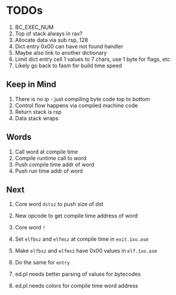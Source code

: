 # TODOs

1. BC_EXEC_NUM
1. Top of stack always in rax?
1. Allocate data via sub rsp, 128
1. Dict entry 0x00 can have not found handler
1. Maybe also link to another dictionary
1. Limit dict entry cell 1 values to 7 chars, use 1 byte for flags, etc
1. Likely go back to fasm for build time speed

## Keep in Mind

1. There is no ip - just compiling byte code top to bottom
1. Control flow happens via compiled machine code
1. Return stack is rsp
1. Data stack wraps

## Words

1. Call word at compile time
1. Compile runtime call to word
1. Push compile time addr of word
1. Push run time addr of word

## Next

1. Core word `dstsz` to push size of dst
1. New opcode to get compile time address of word
1. Core word `!`
1. Set `elfbsz` and `elfmsz` at compile time in `exit.1xo.asm`
1. Make `elfbsz` and `elfmsz` have 0x00 values in `elf.1xo.asm`

1. Do the same for `entry`

1. ed.pl needs better parsing of values for bytecodes
1. ed.pl needs colors for compile time word address
